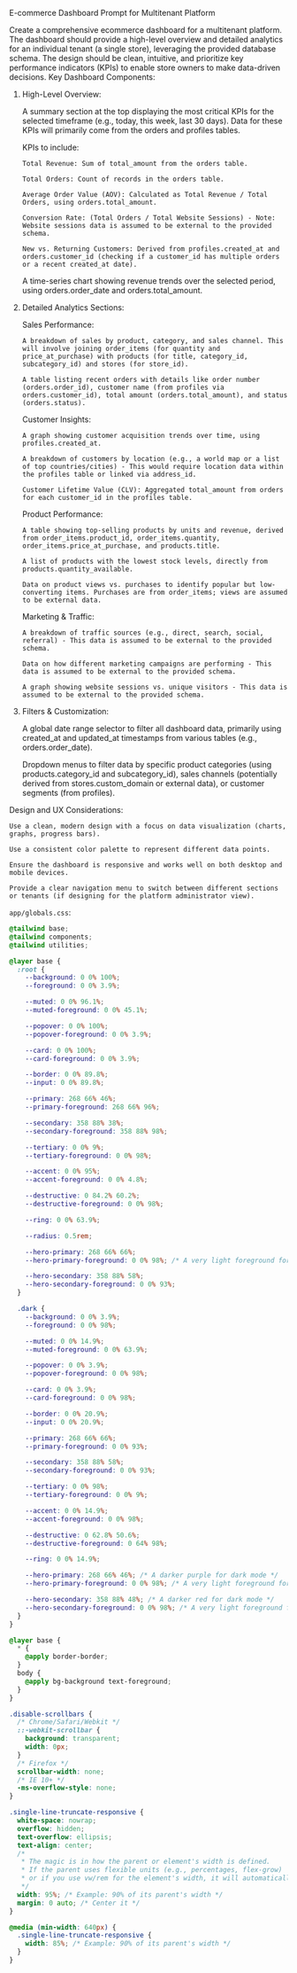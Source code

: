 E-commerce Dashboard Prompt for Multitenant Platform

Create a comprehensive ecommerce dashboard for a multitenant platform. The dashboard should provide a high-level overview and detailed analytics for an individual tenant (a single store), leveraging the provided database schema. The design should be clean, intuitive, and prioritize key performance indicators (KPIs) to enable store owners to make data-driven decisions.
Key Dashboard Components:

1.  High-Level Overview:

    A summary section at the top displaying the most critical KPIs for the selected timeframe (e.g., today, this week, last 30 days). Data for these KPIs will primarily come from the orders and profiles tables.

    KPIs to include:

        Total Revenue: Sum of total_amount from the orders table.

        Total Orders: Count of records in the orders table.

        Average Order Value (AOV): Calculated as Total Revenue / Total Orders, using orders.total_amount.

        Conversion Rate: (Total Orders / Total Website Sessions) - Note: Website sessions data is assumed to be external to the provided schema.

        New vs. Returning Customers: Derived from profiles.created_at and orders.customer_id (checking if a customer_id has multiple orders or a recent created_at date).

    A time-series chart showing revenue trends over the selected period, using orders.order_date and orders.total_amount.

2.  Detailed Analytics Sections:

    Sales Performance:

        A breakdown of sales by product, category, and sales channel. This will involve joining order_items (for quantity and price_at_purchase) with products (for title, category_id, subcategory_id) and stores (for store_id).

        A table listing recent orders with details like order number (orders.order_id), customer name (from profiles via orders.customer_id), total amount (orders.total_amount), and status (orders.status).

    Customer Insights:

        A graph showing customer acquisition trends over time, using profiles.created_at.

        A breakdown of customers by location (e.g., a world map or a list of top countries/cities) - This would require location data within the profiles table or linked via address_id.

        Customer Lifetime Value (CLV): Aggregated total_amount from orders for each customer_id in the profiles table.

    Product Performance:

        A table showing top-selling products by units and revenue, derived from order_items.product_id, order_items.quantity, order_items.price_at_purchase, and products.title.

        A list of products with the lowest stock levels, directly from products.quantity_available.

        Data on product views vs. purchases to identify popular but low-converting items. Purchases are from order_items; views are assumed to be external data.

    Marketing & Traffic:

        A breakdown of traffic sources (e.g., direct, search, social, referral) - This data is assumed to be external to the provided schema.

        Data on how different marketing campaigns are performing - This data is assumed to be external to the provided schema.

        A graph showing website sessions vs. unique visitors - This data is assumed to be external to the provided schema.

3.  Filters & Customization:

    A global date range selector to filter all dashboard data, primarily using created_at and updated_at timestamps from various tables (e.g., orders.order_date).

    Dropdown menus to filter data by specific product categories (using products.category_id and subcategory_id), sales channels (potentially derived from stores.custom_domain or external data), or customer segments (from profiles).

Design and UX Considerations:

    Use a clean, modern design with a focus on data visualization (charts, graphs, progress bars).

    Use a consistent color palette to represent different data points.

    Ensure the dashboard is responsive and works well on both desktop and mobile devices.

    Provide a clear navigation menu to switch between different sections or tenants (if designing for the platform administrator view).

`app/globals.css`:

```css
@tailwind base;
@tailwind components;
@tailwind utilities;

@layer base {
  :root {
    --background: 0 0% 100%;
    --foreground: 0 0% 3.9%;

    --muted: 0 0% 96.1%;
    --muted-foreground: 0 0% 45.1%;

    --popover: 0 0% 100%;
    --popover-foreground: 0 0% 3.9%;

    --card: 0 0% 100%;
    --card-foreground: 0 0% 3.9%;

    --border: 0 0% 89.8%;
    --input: 0 0% 89.8%;

    --primary: 268 66% 46%;
    --primary-foreground: 268 66% 96%;

    --secondary: 358 88% 38%;
    --secondary-foreground: 358 88% 98%;

    --tertiary: 0 0% 9%;
    --tertiary-foreground: 0 0% 98%;

    --accent: 0 0% 95%;
    --accent-foreground: 0 0% 4.8%;

    --destructive: 0 84.2% 60.2%;
    --destructive-foreground: 0 0% 98%;

    --ring: 0 0% 63.9%;

    --radius: 0.5rem;

    --hero-primary: 268 66% 66%;
    --hero-primary-foreground: 0 0% 98%; /* A very light foreground for dark mode */

    --hero-secondary: 358 88% 58%;
    --hero-secondary-foreground: 0 0% 93%;
  }

  .dark {
    --background: 0 0% 3.9%;
    --foreground: 0 0% 98%;

    --muted: 0 0% 14.9%;
    --muted-foreground: 0 0% 63.9%;

    --popover: 0 0% 3.9%;
    --popover-foreground: 0 0% 98%;

    --card: 0 0% 3.9%;
    --card-foreground: 0 0% 98%;

    --border: 0 0% 20.9%;
    --input: 0 0% 20.9%;

    --primary: 268 66% 66%;
    --primary-foreground: 0 0% 93%;

    --secondary: 358 88% 58%;
    --secondary-foreground: 0 0% 93%;

    --tertiary: 0 0% 98%;
    --tertiary-foreground: 0 0% 9%;

    --accent: 0 0% 14.9%;
    --accent-foreground: 0 0% 98%;

    --destructive: 0 62.8% 50.6%;
    --destructive-foreground: 0 64% 98%;

    --ring: 0 0% 14.9%;

    --hero-primary: 268 66% 46%; /* A darker purple for dark mode */
    --hero-primary-foreground: 0 0% 98%; /* A very light foreground for dark mode */

    --hero-secondary: 358 88% 48%; /* A darker red for dark mode */
    --hero-secondary-foreground: 0 0% 98%; /* A very light foreground for dark mode */
  }
}

@layer base {
  * {
    @apply border-border;
  }
  body {
    @apply bg-background text-foreground;
  }
}

.disable-scrollbars {
  /* Chrome/Safari/Webkit */
  ::-webkit-scrollbar {
    background: transparent;
    width: 0px;
  }
  /* Firefox */
  scrollbar-width: none;
  /* IE 10+ */
  -ms-overflow-style: none;
}

.single-line-truncate-responsive {
  white-space: nowrap;
  overflow: hidden;
  text-overflow: ellipsis;
  text-align: center;
  /*
   * The magic is in how the parent or element's width is defined.
   * If the parent uses flexible units (e.g., percentages, flex-grow)
   * or if you use vw/rem for the element's width, it will automatically adapt.
   */
  width: 95%; /* Example: 90% of its parent's width */
  margin: 0 auto; /* Center it */
}

@media (min-width: 640px) {
  .single-line-truncate-responsive {
    width: 85%; /* Example: 90% of its parent's width */
  }
}

```
